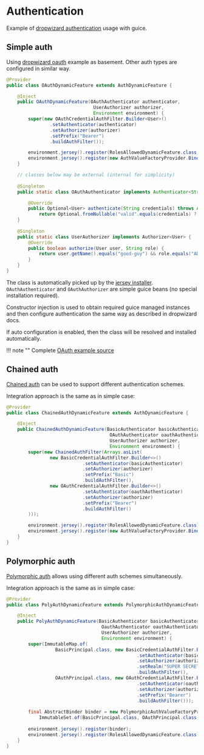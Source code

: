# Authentication

Example of [dropwizard authentication](http://www.dropwizard.io/1.3.0/docs/manual/auth.html) usage with guice.

## Simple auth

Using [dropwizard oauth](http://www.dropwizard.io/1.3.0/docs/manual/auth.html#man-auth-oauth2) example as basement.
Other auth types are configured in similar way.

```java
@Provider
public class OAuthDynamicFeature extends AuthDynamicFeature {

    @Inject
    public OAuthDynamicFeature(OAuthAuthenticator authenticator, 
                                UserAuthorizer authorizer, 
                                Environment environment) {
        super(new OAuthCredentialAuthFilter.Builder<User>()
                .setAuthenticator(authenticator)
                .setAuthorizer(authorizer)
                .setPrefix("Bearer")
                .buildAuthFilter());

        environment.jersey().register(RolesAllowedDynamicFeature.class);
        environment.jersey().register(new AuthValueFactoryProvider.Binder(User.class));
    }

    // classes below may be external (internal for simplicity)
    
    @Singleton
    public static class OAuthAuthenticator implements Authenticator<String, User> {

        @Override
        public Optional<User> authenticate(String credentials) throws AuthenticationException {
            return Optional.fromNullable("valid".equals(credentials) ? new User() : null);        }
    }
    
    @Singleton
    public static class UserAuthorizer implements Authorizer<User> {
        @Override
        public boolean authorize(User user, String role) {
            return user.getName().equals("good-guy") && role.equals("ADMIN");
        }
    }   
}
```

The class is automatically picked up by the [jersey installer](../installers/jersey-ext.md#dynamicfeature).
`OAuthAuthenticator` and `OAuthAuthorizer` are simple guice beans (no special installation required).

Constructor injection is used to obtain required guice managed instances and then configure
authentication the same way as described in dropwizard docs.

If auto configuration is enabled, then the class will be resolved and installed automatically.

!!! note ""
    Complete [OAuth example source](https://github.com/xvik/dropwizard-guicey-examples/tree/master/auth)

## Chained auth

[Chained auth](http://www.dropwizard.io/1.3.0/docs/manual/auth.html#chained-factories) can be used to support different authentication schemes.

Integration approach is the same as in simple case:

```java
@Provider
public class ChainedAuthDynamicFeature extends AuthDynamicFeature {

    @Inject
    public ChainedAuthDynamicFeature(BasicAuthenticator basicAuthenticator,
                                      OAuthAuthenticator oauthAuthenticator, 
                                      UserAuthorizer authorizer, 
                                      Environment environment) {
        super(new ChainedAuthFilter(Arrays.asList(
                new BasicCredentialAuthFilter.Builder<>()
                            .setAuthenticator(basicAuthenticator)
                            .setAuthorizer(authorizer)
                            .setPrefix("Basic")
                            .buildAuthFilter(),
                new OAuthCredentialAuthFilter.Builder<>()
                            .setAuthenticator(oauthAuthenticator)
                            .setAuthorizer(authorizer)
                            .setPrefix("Bearer")
                            .buildAuthFilter()
        )));                

        environment.jersey().register(RolesAllowedDynamicFeature.class);
        environment.jersey().register(new AuthValueFactoryProvider.Binder(User.class));
    }   
}
```

## Polymorphic auth

[Polymorphic auth](http://www.dropwizard.io/1.3.0/docs/manual/auth.html#multiple-principals-and-authenticators) allows using different auth schemes simultaneously.

Integration approach is the same as in simple case:

```java
@Provider
public class PolyAuthDynamicFeature extends PolymorphicAuthDynamicFeature {

    @Inject
    public PolyAuthDynamicFeature(BasicAuthenticator basicAuthenticator,
                                   OauthAuthenticator oauthAuthenticator,
                                   UserAuthorizer authorizer,
                                   Environment environment) {
        super(ImmutableMap.of(
                  BasicPrincipal.class, new BasicCredentialAuthFilter.Builder<BasicPrincipal>()
                                                .setAuthenticator(basicAuthenticator)
                                                .setAuthorizer(authorizer)
                                                .setRealm("SUPER SECRET STUFF")
                                                .buildAuthFilter(),
                  OAuthPrincipal.class, new OAuthCredentialAuthFilter.Builder<OAuthPrincipal>()
                                                .setAuthenticator(oauthAuthenticator)
                                                .setAuthorizer(authorizer)
                                                .setPrefix("Bearer")
                                                .buildAuthFilter()));             
        
        final AbstractBinder binder = new PolymorphicAuthValueFactoryProvider.Binder<>(
            ImmutableSet.of(BasicPrincipal.class, OAuthPrincipal.class));
        
        environment.jersey().register(binder);
        environment.jersey().register(RolesAllowedDynamicFeature.class);
    }
}
```

